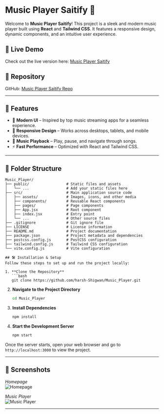 # Music Player Saitify 🎵

Welcome to **Music Player Saitify**! This project is a sleek and modern music player built using **React** and **Tailwind CSS**. It features a responsive design, dynamic components, and an intuitive user experience.

## 🚀 Live Demo
Check out the live version here: [Music Player Saitify](https://music-player-saitify.netlify.app/)

## 📂 Repository
GitHub: [Music Player Saitify Repo](https://github.com/harsh-Shigwan/Music_Player.git)

---

## 🌟 Features
- 🎨 **Modern UI** – Inspired by top music streaming apps for a seamless experience.
- 📱 **Responsive Design** – Works across desktops, tablets, and mobile devices.
- 🎵 **Music Playback** – Play, pause, and navigate through songs.
- ⚡ **Fast Performance** – Optimized with React and Tailwind CSS.

---

## 📁 Folder Structure
```plaintext
Music_Player/
├── public/                 # Static files and assets
│   └── ...                 # Add your static files here
├── src/                    # Main application source code
│   ├── assets/             # Images, icons, and other media
│   ├── components/         # Reusable React components
│   ├── pages/              # Page components
│   ├── App.jsx             # Root component
│   ├── index.jsx           # Entry point
│   └── ...                 # Other source files
├── .gitignore              # Git ignore file
├── LICENSE                 # License information
├── README.md               # Project documentation
├── package.json            # Project metadata and dependencies
├── postcss.config.js       # PostCSS configuration
├── tailwind.config.js      # Tailwind CSS configuration
└── vite.config.js          # Vite configuration

## 🛠 Installation & Setup
Follow these steps to set up and run the project locally:

1. **Clone the Repository**  
   ```bash
   git clone https://github.com/harsh-Shigwan/Music_Player.git
   ```

2. **Navigate to the Project Directory**  
   ```bash
   cd Music_Player
   ```

3. **Install Dependencies**  
   ```bash
   npm install
   ```

4. **Start the Development Server**  
   ```bash
   npm start
   ```

Once the server starts, open your web browser and go to `http://localhost:3000` to view the project.

---

## 📸 Screenshots

*Homepage*  
![Homepage](https://github.com/user-attachments/assets/4367fe3d-99ba-4905-a35e-a8cef695ecf9)

*Music Player*  
![Music Player](https://github.com/user-attachments/assets/3b044736-6779-4176-a617-c968af016973)

---



